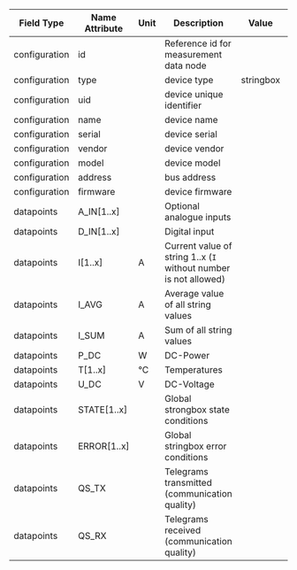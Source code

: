 | Field Type    | Name Attribute | Unit | Description                                                       | Value     | Required | Example                          | Version |
|---------------|----------------|------|-------------------------------------------------------------------|-----------|----------|----------------------------------|---------|
| configuration | id             |      | Reference id for measurement data node                            |           | x        | <device id=“1“ type=“stringbox“> | 2.0.1   |
| configuration | type           |      | device type                                                       | stringbox | x        | <device id=“1“ type=“stringbox“> | 2.0.1   |
| configuration | uid            |      | device unique identifier                                          |           | x        | <uid>STR12345</uid>              | 2.0.1   |
| configuration | name           |      | device name                                                       |           |          | <name>Stringbox A</name>         | 2.0.1   |
| configuration | serial         |      | device serial                                                     |           |          | <serial>STR11.22.33</serial>     | 2.0.1   |
| configuration | vendor         |      | device vendor                                                     |           |          | <vendor>vendor 123</vendor>      | 2.0.1   |
| configuration | model          |      | device model                                                      |           |          | <model></model>                  | 2.0.1   |
| configuration | address        |      | bus address                                                       |           |          | <address>1</address>             | 2.0.1   |
| configuration | firmware       |      | device firmware                                                   |           |          | <firmware>1.23.3</firmware>      | 2.0.1   |
| datapoints    | A_IN[1..x]     |      | Optional analogue inputs                                          |           |          |                                  |         |
| datapoints    | D_IN[1..x]     |      | Digital input                                                     |           |          |                                  |         |
| datapoints    | I[1..x]        | A    | Current value of string 1..x (`I` without number is not allowed)  |           | x        |                                  |         |
| datapoints    | I_AVG          | A    | Average value of all string values                                |           |          |                                  |         |
| datapoints    | I_SUM          | A    | Sum of all string values                                          |           |          |                                  |         |
| datapoints    | P_DC           | W    | DC-Power	                                                         |           |          |                                  |         |
| datapoints    | T[1..x]        | °C   | Temperatures                                                      |           |          |                                  |         |
| datapoints    | U_DC           | V    | DC-Voltage                                                        |           |          |                                  |         |
| datapoints    | STATE[1..x]    |      | Global strongbox state conditions                                 |           |          |                                  |         |
| datapoints    | ERROR[1..x]    |      | Global stringbox error conditions                                 |           |          |                                  |         |
| datapoints    | QS_TX          |      | Telegrams transmitted (communication quality)                     |           |          |                                  |         |
| datapoints    | QS_RX          |      | Telegrams received (communication quality)                        |           |          |                                  |         |
